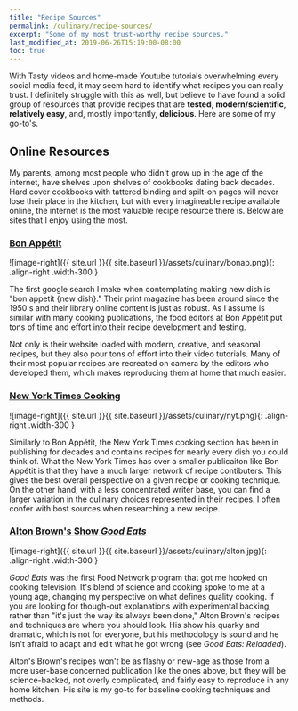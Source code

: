```yaml
---
title: "Recipe Sources"
permalink: /culinary/recipe-sources/
excerpt: "Some of my most trust-worthy recipe sources."
last_modified_at: 2019-06-26T15:19:00-08:00
toc: true
---
```

With Tasty videos and home-made Youtube tutorials overwhelming every social media feed, it may seem hard to identify what recipes you can really trust. I definitely struggle with this as well, but believe to have found a solid group of resources that provide recipes that are **tested**, **modern/scientific**, **relatively easy**, and, mostly importantly, **delicious**. Here are some of my go-to's.

## Online Resources
My parents, among most people who didn't grow up in the age of the internet, have shelves upon shelves of cookbooks dating back decades. Hard cover cookbooks with tattered binding and spilt-on pages will never lose their place in the kitchen, but with every imagineable recipe available online, the internet is the most valuable recipe resource there is. Below are sites that I enjoy using the most.

### [Bon Appétit](https://www.bonappetit.com/)

![image-right]({{ site.url }}{{ site.baseurl }}/assets/culinary/bonap.png){: .align-right .width-300 }

The first google search I make when contemplating making new dish is "bon appetit {new dish}." Their print magazine has been around since the 1950's and their library online content is just as robust. As I assume is similar with many cooking publications, the food editors at Bon Appétit put tons of time and effort into their recipe development and testing. 

Not only is their website loaded with modern, creative, and seasonal recipes, but they also pour tons of effort into their video tutorials. Many of their most popular recipes are recreated on camera by the editors who developed them, which makes reproducing them at home that much easier. 


### [New York Times Cooking](https://cooking.nytimes.com/)

![image-right]({{ site.url }}{{ site.baseurl }}/assets/culinary/nyt.png){: .align-right .width-300 }

Similarly to Bon Appétit, the New York Times cooking section has been in publishing for decades and contains recipes for nearly every dish you could think of. What the New York Times has over a smaller publicaiton like Bon Appétit is that they have a much larger network of recipe contibuters. This gives the best overall perspective on a given recipe or cooking technique. On the other hand, with a less concentrated writer base, you can find a larger variation in the culinary choices represented in their recipes. I often confer with bost sources when researching a new recipe.   

### [Alton Brown's Show *Good Eats*](https://altonbrown.com/altonblog/recipes/)

![image-right]({{ site.url }}{{ site.baseurl }}/assets/culinary/alton.jpg){: .align-right .width-300 }

*Good Eats* was the first Food Network program that got me hooked on cooking television. It's blend of science and cooking spoke to me at a young age, changing my perspective on what defines quality cooking. If you are looking for though-out explanations with experimental backing, rather than "it's just the way its always been done," Alton Brown's recipes and techniques are where you should look. His show his quarky and dramatic, which is not for everyone, but his methodology is sound and he isn't afraid to adapt and edit what he got wrong (see *Good Eats: Reloaded*). 

Alton's Brown's recipes won't be as flashy or new-age as those from a more user-base concerned publication like the ones above, but they will be science-backed, not overly complicated, and fairly easy to reproduce in any home kitchen. His site is my go-to for baseline cooking techniques and methods.



